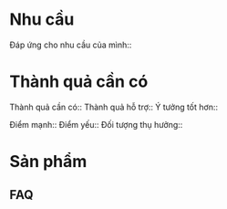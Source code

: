 # Nhu cầu
Đáp ứng cho nhu cầu của mình::
# Thành quả cần có
Thành quả cần có::
Thành quả hỗ trợ::
Ý tưởng tốt hơn::

Điểm mạnh::
Điểm yếu::
Đối tượng thụ hưởng::

# Sản phẩm
## FAQ